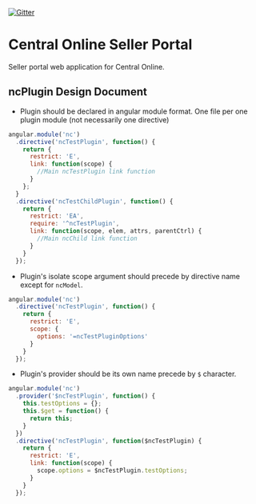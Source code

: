[![Gitter](https://badges.gitter.im/Laki7877/col-sp-ui.svg)](https://gitter.im/Laki7877/col-sp-ui?utm_source=badge&utm_medium=badge&utm_campaign=pr-badge)
# Central Online Seller Portal 
Seller portal web application for Central Online.

## ncPlugin Design Document

* Plugin should be declared in angular module format. One file per one plugin module (not necessarily one directive)

``` javascript
angular.module('nc')
  .directive('ncTestPlugin', function() {
    return {
      restrict: 'E',
      link: function(scope) {
        //Main ncTestPlugin link function
      }
    };
  }
  .directive('ncTestChildPlugin', function() {
    return {
      restrict: 'EA',
      require: '^ncTestPlugin',
      link: function(scope, elem, attrs, parentCtrl) {
        //Main ncChild link function
      }
    }
  });
```

* Plugin's isolate scope argument should precede by directive name except for `ncModel`.

``` javascript
angular.module('nc')
  .directive('ncTestPlugin', function() {
    return {
      restrict: 'E',
      scope: {
        options: '=ncTestPluginOptions'
      }
    }
  });
```

* Plugin's provider should be its own name precede by `$` character.

``` javascript
angular.module('nc')
  .provider('$ncTestPlugin', function() {
    this.testOptions = {};
    this.$get = function() {
      return this;
    }
  })
  .directive('ncTestPlugin', function($ncTestPlugin) {
    return {
      restrict: 'E',
      link: function(scope) {
        scope.options = $ncTestPlugin.testOptions;
      }
    }
  });
```
